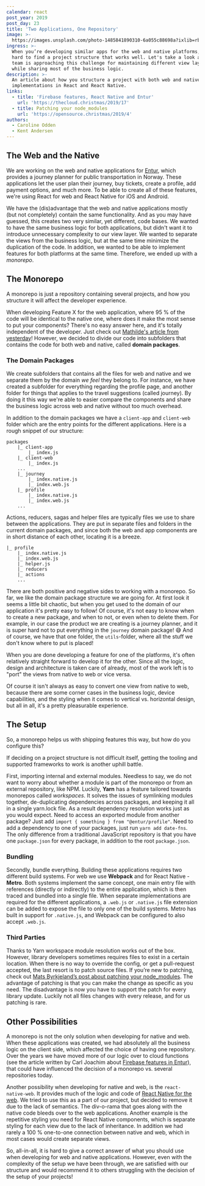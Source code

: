 ```yaml
---
calendar: react
post_year: 2019
post_day: 23
title: 'Two Applications, One Repository'
image: >-
  https://images.unsplash.com/photo-1485841890310-6a055c88698a?ixlib=rb-1.2.1&ixid=eyJhcHBfaWQiOjEyMDd9&auto=format&fit=crop&w=2250&q=80
ingress: >-
  When you’re developing similar apps for the web and native platforms, it's
  hard to find a project structure that works well. Let's take a look at how our
  team is approaching this challenge for maintaining different view layers,
  while sharing most of the business logic.
description: >-
  An article about how you structure a project with both web and native
  implementations in React and React Native.
links:
  - title: 'Firebase features, React Native and Entur'
    url: 'https://thecloud.christmas/2019/17'
  - title: Patching your node_modules
    url: 'https://opensource.christmas/2019/4'
authors:
  - Caroline Odden
  - Kent Andersen
---
```

## The Web and the Native

We are working on the web and native applications for [Entur](https://www.entur.org/about-entur/), which provides a journey planner for public transportation in Norway. These applications let the user plan their journey, buy tickets, create a profile, add payment options, and much more. To be able to create all of these features, we're using React for web and React Native for iOS and Android.

We have the (dis)advantage that the web and native applications mostly (but not completely) contain the same functionality. And as you may have guessed, this creates two very similar, yet different, code bases. We wanted to have the same business logic for both applications, but didn't want it to introduce unnecessary complexity to our view layer. We wanted to separate the views from the business logic, but at the same time minimize the duplication of the code. In addition, we wanted to be able to implement features for both platforms at the same time. Therefore, we ended up with a _monorepo_.

## The Monorepo

A monorepo is just a repository containing several projects, and how you structure it will affect the developer experience. 

When developing Feature X for the web application, where 95 % of the code will be identical to the native one, where does it make the most sense to put your components? There's no easy answer here, and it's totally independent of the developer. Just check out [Mathilde's article from yesterday](https://react.christmas/2019/22)! However, we decided to divide our code into subfolders that contains the code for both web and native, called **domain packages**.

### The Domain Packages

We create subfolders that contains all the files for web and native and we separate them by the domain _we feel_ they belong to. For instance, we have created a subfolder for everything regarding the profile page, and another folder for things that applies to the travel suggestions (called journey). By doing it this way we're able to easier compare the components and share the business logic across web and native without too much overhead.

In addition to the domain packages we have a `client-app` and `client-web` folder which are the entry points for the different applications. Here is a rough snippet of our structure:

```
packages
    |_ client-app
        |_ index.js
    |_ client-web
        |_ index.js
    ...
    |_ journey
        |_ index.native.js
        |_ index.web.js
    |_ profile
        |_ index.native.js
        |_ index.web.js
    ...
```

Actions, reducers, sagas and helper files are typically files we use to share between the applications. They are put in separate files and folders in the current domain packages, and since both the web and app components are in short distance of each other, locating it is a breeze.

```
|_ profile
    |_ index.native.js
    |_ index.web.js
    |_ helper.js
    |_ reducers
    |_ actions
    ...
```

There are both positive and negative sides to working with a monorepo. So far, we like the domain package structure we are going for. At first look it seems a little bit chaotic, but when you get used to the domain of our application it's pretty easy to follow! Of course, it's not easy to know when to create a new package, and when to not, or even when to delete them. For example, in our case the product we are creating is a journey planner, and it is super hard not to put everything in the `journey` domain package! 😅 And of course, we have that one folder, the `utils`-folder, where all the stuff we don't know where to put is placed!

When you are done developing a feature for one of the platforms, it's often relatively straight forward to develop it for the other. Since all the logic, design and architecture is taken care of already, most of the work left is to "port" the views from native to web or vice versa. 

Of course it isn't always as easy to convert one view from native to web, because there are some corner cases in the business logic, device capabilities, and the styling when it comes to vertical vs. horizontal design, but all in all, it's a pretty pleasurable experience.

## The Setup

So, a monorepo helps us with shipping features this way, but how do you configure this?

If deciding on a project structure is not difficult itself, getting the tooling and supported frameworks to work is another uphill battle. 

First, importing internal and external modules. Needless to say, we do not want to worry about whether a module is part of the monorepo or from an external repository, like NPM. Luckily, **Yarn** has a feature tailored towards monorepos called _workspaces_. It solves the issues of symlinking modules together, de-duplicating dependencies across packages, and keeping it all in a single yarn.lock file. As a result dependency resolution works just as you would expect. Need to access an exported module from another package? Just add `import { something } from "@entur/profile"`. Need to add a dependency to one of your packages, just run `yarn add date-fns`. The only difference from a traditional JavaScript repository is that you have one `package.json` for every package, in addition to the root `package.json`.  

### Bundling

Secondly, bundle everything. Building these applications requires two different build systems. For web we use **Webpack** and for React Native - **Metro**. Both systems implement the same concept, one main entry file with references (directly or indirectly) to the entire application, which is then traced and bundled into a single file. When separate implementations are required for the different applications, a `.web.js` or `.native.js` file extension can be added to expose the file to only one of the build systems. Metro has built in support for `.native.js`, and Webpack can be configured to also accept `.web.js`.

### Third Parties

Thanks to Yarn workspace module resolution works out of the box. However, library developers sometimes requires files to exist in a certain location. When there is no way to override the config, or get a pull-request accepted, the last resort is to patch source files. If you’re new to patching, check out [Mats Byrkjeland’s post about patching your node_modules](https://opensource.christmas/2019/4). The advantage of patching is that you can make the change as specific as you need. The disadvantage is now you have to support the patch for every library update. Luckily not all files changes with every release, and for us patching is rare.

## Other Possibilities

A monorepo is not the only solution when developing for native and web. When these applications was created, we had absolutely all the business logic on the client side, which affected the choice of having one repository. Over the years we have moved more of our logic over to cloud functions (see the article written by Carl Joachim about [Firebase features in Entur](https://thecloud.christmas/2019/17)), that could have influenced the decision of a monorepo vs. several repositories today. 

Another possibility when developing for native and web, is the `react-native-web`. It provides much of the logic and code of [React Native for the web](https://github.com/necolas/react-native-web). We tried to use this as a part of our project, but decided to remove it due to the lack of semantics. The div-o-rama that goes along with the native code bleeds over to the web applications. Another example is the repetitive styling you need for React Native components, which is separate styling for each view due to the lack of inheritance. In addition we had rarely a 100 % one-to-one connection between native and web, which in most cases would create separate views. 

So, all-in-all, it is hard to give a correct answer of what you should use when developing for web and native applications. However, even with the complexity of the setup we have been through, we are satisfied with our structure and would recommend it to others struggling with the decision of the setup of your projects!
